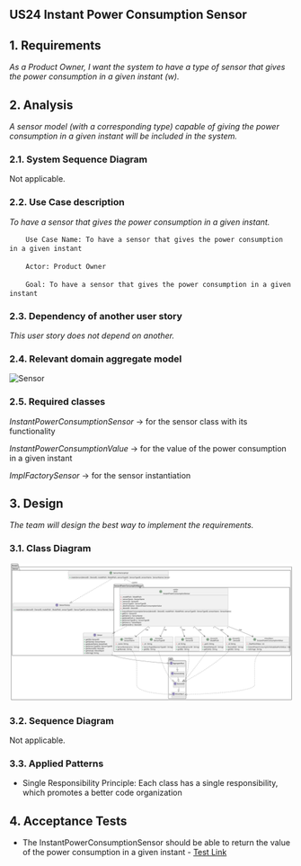 ## US24 Instant Power Consumption Sensor

## 1. Requirements

_As a Product Owner, I want the system to have a type of sensor that gives the power consumption in a given instant (w)._

## 2. Analysis
_A sensor model (with a corresponding type) capable of giving the power consumption in a given instant will be included in the system._

### 2.1. System Sequence Diagram
Not applicable.

### 2.2. Use Case description
_To have a sensor that gives the power consumption in a given instant._

        Use Case Name: To have a sensor that gives the power consumption in a given instant
    
        Actor: Product Owner
    
        Goal: To have a sensor that gives the power consumption in a given instant


### 2.3. Dependency of another user story
_This user story does not depend on another._

### 2.4. Relevant domain aggregate model
![Sensor](../../ooa/4.agreggateModels/Sensor.png)

### 2.5. Required classes
_InstantPowerConsumptionSensor_ -> for the sensor class with its functionality

_InstantPowerConsumptionValue_ -> for the value of the power consumption in a given instant

_ImplFactorySensor_ -> for the sensor instantiation

## 3. Design
_The team will design the best way to implement the requirements._

### 3.1. Class Diagram
![ClassDiagram](artifacts/US24CD.svg)
### 3.2. Sequence Diagram
Not applicable.
### 3.3. Applied Patterns
- Single Responsibility Principle: Each class has a single responsibility, which promotes a better code organization

## 4. Acceptance Tests

- The InstantPowerConsumptionSensor should be able to return the value of the power consumption in a given instant - [Test Link](../../../src/test/java/SmartHomeDDD/domain/Sensor/InstantPowerConsumptionSensorTest.java#L243)

